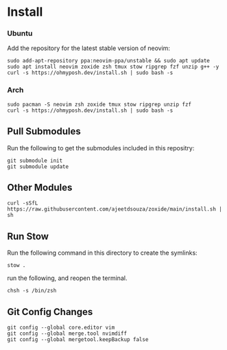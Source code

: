 # Install 
### Ubuntu
Add the repository for the latest stable version of neovim:

```
sudo add-apt-repository ppa:neovim-ppa/unstable && sudo apt update
sudo apt install neovim zoxide zsh tmux stow ripgrep fzf unzip g++ -y
curl -s https://ohmyposh.dev/install.sh | sudo bash -s
```
### Arch

```
sudo pacman -S neovim zsh zoxide tmux stow ripgrep unzip fzf
curl -s https://ohmyposh.dev/install.sh | sudo bash -s
```
## Pull Submodules

Run the following to get the submodules included in this repositry:

```
git submodule init
git submodule update
```
## Other Modules
```
curl -sSfL https://raw.githubusercontent.com/ajeetdsouza/zoxide/main/install.sh | sh
```
## Run Stow
Run the following command in this directory to create the symlinks:

```
stow .
```
run the following, and reopen the terminal.
```
chsh -s /bin/zsh
```

## Git Config Changes

```
git config --global core.editor vim
git config --global merge.tool nvimdiff
git config --global mergetool.keepBackup false
```
